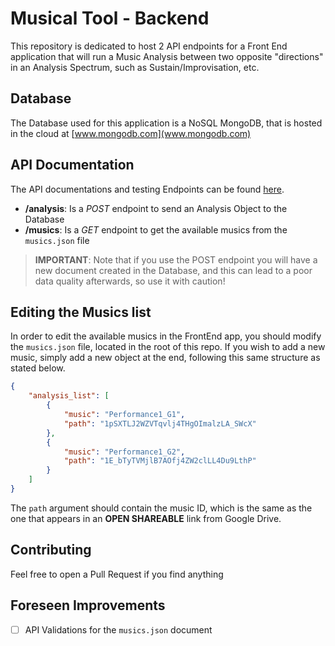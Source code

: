 # Musical Tool - Backend

This repository is dedicated to host 2 API endpoints for a Front End application that will run a Music Analysis between two opposite 
"directions" in an Analysis Spectrum, such as Sustain/Improvisation, etc. 

## Database

The Database used for this application is a NoSQL MongoDB, that is hosted in the cloud at [www.mongodb.com](www.mongodb.com)

## API Documentation

The API documentations and testing Endpoints can be found [here](https://d8gfn7.deta.dev/docs). 

- **/analysis**: Is a *POST* endpoint to send an Analysis Object to the Database
- **/musics**: Is a *GET* endpoint to get the available musics from the `musics.json` file

>**IMPORTANT**: Note that if you use the POST endpoint you will have a new document created in the Database, and this can lead to a poor 
>data quality afterwards, so use it with caution!

## Editing the Musics list

In order to edit the available musics in the FrontEnd app, you should modify the `musics.json` file, located in the root of this repo. 
If you wish to add a new music, simply add a new object at the end, following this same structure as stated below.

```json
{
    "analysis_list": [
        {
            "music": "Performance1_G1",
            "path": "1pSXTLJ2WZVTqvlj4THgOImalzLA_SWcX"
        },
        {
            "music": "Performance1_G2",
            "path": "1E_bTyTVMjlB7AOfj4ZW2clLL4Du9LthP"
        }
    ]
}
```

The `path` argument should contain the music ID, which is the same as the one that appears in an **OPEN SHAREABLE** link from Google Drive.

## Contributing 

Feel free to open a Pull Request if you find anything 

## Foreseen Improvements
- [ ] API Validations for the `musics.json` document
